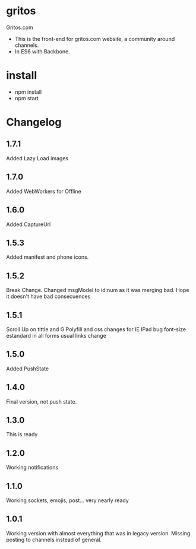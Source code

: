 # gritos
Gritos.com

- This is the front-end for gritos.com website, a community around channels.
- In ES6 with Backbone.

# install
- npm install
- npm start

# Changelog

## 1.7.1
Added Lazy Load images

## 1.7.0
Added WebWorkers for Offline

## 1.6.0
Added CaptureUrl

## 1.5.3
Added manifest and phone icons.

## 1.5.2
Break Change. Changed msgModel to id:num as it was merging bad. Hope it doesn't have bad consecuences

## 1.5.1
Scroll Up on tittle and G
Polyfill and css changes for IE
IPad bug
font-size estandard in all forms
usual links change

## 1.5.0
Added PushState

## 1.4.0
Final version, not push state.

## 1.3.0
This is ready

## 1.2.0
Working notifications

## 1.1.0
Working sockets, emojis, post... very nearly ready

## 1.0.1
Working version with almost everything that was in legacy version. Missing posting to channels instead of general.
